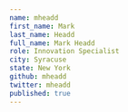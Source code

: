 ```yaml
---
name: mheadd
first_name: Mark
last_name: Headd
full_name: Mark Headd
role: Innovation Specialist
city: Syracuse
state: New York
github: mheadd
twitter: mheadd
published: true
---
```


